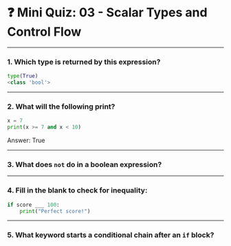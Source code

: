 # ❓ Mini Quiz: 03 - Scalar Types and Control Flow

---

### 1. Which type is returned by this expression?

```python
type(True)
<class 'bool'>
```

---

### 2. What will the following print?

```python
x = 7
print(x >= 7 and x < 10)
```

Answer: True

---

### 3. What does `not` do in a boolean expression?

---

### 4. Fill in the blank to check for inequality:

```python
if score ___ 100:
    print("Perfect score!")
```

---

### 5. What keyword starts a conditional chain after an `if` block?
